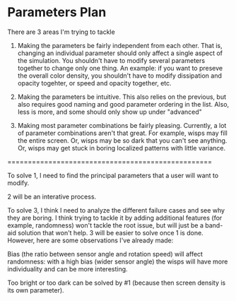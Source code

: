 # Parameters Plan

There are 3 areas I'm trying to tackle

1. Making the parameters be fairly independent from each other. That is, changing an individual parameter should
only affect a single aspect of the simulation. You shouldn't have to modify several parameters together to change
only one thing. An example: if you want to preseve the overall color density, you shouldn't have to modify
dissipation and opacity togehter, or speed and opacity together, etc.

2. Making the parameters be intuitive. This also relies on the previous, but also requires good naming and good
parameter ordering in the list. Also, less is more, and some should only show up under "advanced"

3. Making most parameter combinations be fairly pleasing. Currently, a lot of parameter combinations aren't that
great. For example, wisps may fill the entire screen. Or, wisps may be so dark that you can't see anything. Or,
wisps may get stuck in boring localized patterns with little variance.

==================================================

To solve 1, I need to find the principal parameters that a user will want to modify.

2 will be an interative process.

To solve 3, I think I need to analyze the different failure cases and see why they are boring. I think trying to
tackle it by adding additional features (for example, randomness) won't tackle the root issue, but will just be
a band-aid solution that won't help. 3 will be easier to solve once 1 is done. However, here are some observations
I've already made:

Bias (the ratio between sensor angle and rotation speed) will affect randomness: with a high bias (wider sensor 
angle) the wisps will have more individuality and can be more interesting.

Too bright or too dark can be solved by #1 (because then screen density is its own parameter).



